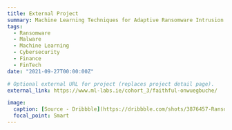```yaml
---
title: External Project
summary: Machine Learning Techniques for Adaptive Ransomware Intrusion Detection
tags:
  - Ransomware
  - Malware
  - Machine Learning
  - Cybersecurity
  - Finance
  - FinTech
date: "2021-09-27T00:00:00Z"

# Optional external URL for project (replaces project detail page).
external_link: https://www.ml-labs.ie/cohort_3/faithful-onwuegbuche/

image:
  caption: [Source - Dribbble](https://dribbble.com/shots/3876457-Ransomware-and-digital-safety#)
  focal_point: Smart
---
```

